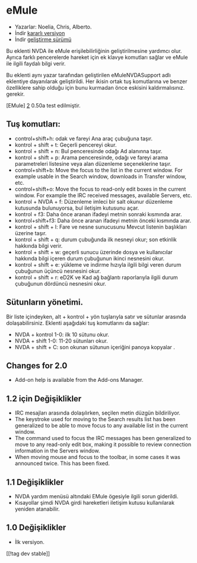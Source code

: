 # eMule #

*	Yazarlar: Noelia, Chris, Alberto.
*	İndir [kararlı versiyon][1]
*	İndir [geliştirme sürümü][3]

Bu eklenti NVDA ile eMule erişilebilirliğinin geliştirilmesine yardımcı
olur. Ayrıca farklı pencerelerde hareket için ek klavye komutları sağlar ve
eMule ile ilgili faydalı bilgi verir.

Bu eklenti aynı yazar tarafından geliştirilen eMuleNVDASupport adlı
eklentiye dayanılarak geliştirildi. Her ikisin ortak tuş komutlarına ve
benzer özelliklere sahip olduğu için bunu kurmadan önce eskisini
kaldırmalısınız. gerekir.

[EMule] [2] 0.50a test edilmiştir.

## Tuş komutları: ##

*	control+shift+h: odak ve fareyi Ana araç çubuğuna  taşır.
*	kontrol + shift + t: Geçerli pencereyi okur.
*	kontrol + shift + n: Bul penceresinde odağı Ad alanınna taşır.
*	kontrol + shift + p: Arama penceresinde, odağı ve fareyi arama
  parametreleri listesine  veya alan düzenleme seçeneklerine taşır.
*	control+shift+b: Move the focus to the list in the current window. For
  example usable in the Search window, downloads in Transfer window, etc.
*	control+shift+o: Move the focus to read-only edit boxes in the current
  window. For example the IRC received messages, available Servers, etc.
*	kontrol + NVDA + f: Düzenleme imleci bir salt okunur düzenleme kutusunda
  bulunuyorsa, bul iletişim kutusunu açar.
*	kontrol + f3: Daha önce aranan ifadeyi metnin sonraki kısmında arar.
*	kontrol+shift+f3: Daha önce aranan ifadeyi metnin önceki kısmında arar.
*	kontrol + shift + l: Fare ve nesne sunucusunu Mevcut listenin başlıkları
  üzerine taşır.
*	kontrol + shift + q: durum çubuğunda ilk nesneyi okur; son etkinlik
  hakkında bilgi verir.
*	kontrol + shift + w: geçerli sunucu üzerinde dosya ve kullanıcılar
  hakkında bilgi içeren durum çubuğunun ikinci nesnesini okur.
*	kontrol + shift + e: yükleme ve indirme hızıyla ilgili bilgi veren durum
  çubuğunun üçüncü nesnesini okur.
*	kontrol + shift + r: eD2K ve Kad ağ bağlantı raporlarıyla ilgili durum
  çubuğunun dördüncü nesnesini okur.

## Sütunların yönetimi. ##

Bir liste içindeyken, alt + kontrol + yön tuşlarıyla satır ve sütunlar
arasında dolaşabilirsiniz. Eklenti aşağıdaki tuş komutlarını da sağlar:

*	NVDA + kontrol 1-0: ilk 10 sütunu okur.
*	NVDA + shift 1-0: 11-20 sütunları okur.
*	NVDA + shift + C: son okunan sütunun içeriğini panoya kopyalar .

## Changes for 2.0 ##
*	 Add-on help is available from the Add-ons Manager.

## 1.2 için Değişiklikler ##
*	 IRC mesajları arasında dolaşılırken, seçilen metin düzgün bildiriliyor.
*	 The keystroke used for moving to the Search results list has been
   generalized to be able to move focus to any available list in the current
   window.
*	 The command used to focus the IRC messages has been generalized to move
   to any read-only edit box, making it possible to review connection
   information in the Servers window.
*	 When moving mouse and focus to the toolbar, in some cases it was
   announced twice. This has been fixed.

## 1.1 Değişiklikler ##
*	 NVDA yardım menüsü altındaki EMule ögesiyle ilgili sorun giderildi.
*	 Kısayollar şimdi NVDA girdi hareketleri iletişim kutusu kullanılarak
   yeniden atanabilir.

## 1.0 Değişiklikler ##
*	 İlk versiyon.

[[!tag dev stable]]

[1]: http://addons.nvda-project.org/files/get.php?file=em

[2]: http://www.emule-project.net

[3]: http://addons.nvda-project.org/files/get.php?file=em-dev
